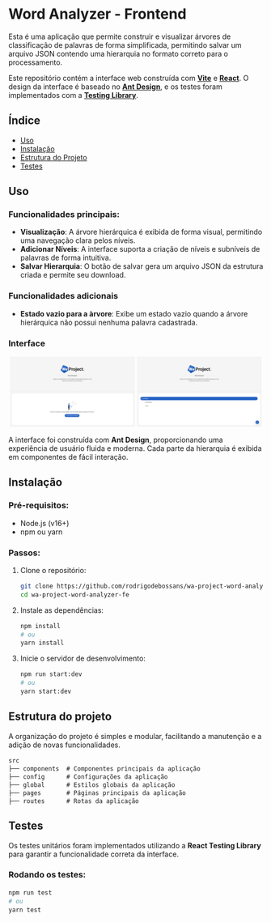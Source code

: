 # Word Analyzer - Frontend

Esta é uma aplicação que permite construir e visualizar árvores de classificação de palavras de forma simplificada, permitindo salvar um arquivo JSON contendo uma hierarquia no formato correto para o processamento.

Este repositório contém a interface web construída com **[Vite](https://vitejs.dev/)** e **[React](https://react.dev/)**. O design da interface é baseado no **[Ant Design](https://ant.design/)**, e os testes foram implementados com a **[Testing Library](https://testing-library.com/)**.

## Índice
- [Uso](#uso)
- [Instalação](#instalação)
- [Estrutura do Projeto](#estrutura-do-projeto)
- [Testes](#testes)

## Uso

### Funcionalidades principais:
- **Visualização**: A árvore hierárquica é exibida de forma visual, permitindo uma navegação clara pelos níveis.
- **Adicionar Níveis**: A interface suporta a criação de níveis e subníveis de palavras de forma intuitiva.
- **Salvar Hierarquia**: O botão de salvar gera um arquivo JSON da estrutura criada e permite seu download.

### Funcionalidades adicionais

- **Estado vazio para a àrvore**: Exibe um estado vazio quando a árvore hierárquica não possui nenhuma palavra cadastrada.

### Interface

<p align="center">
    <img src="docs/images/preview-with-empty-state.png" width="49%" />
    <img src="docs/images/preview-with-tree.png" width="49%" />
</p>

A interface foi construída com **Ant Design**, proporcionando uma experiência de usuário fluida e moderna. Cada parte da hierarquia é exibida em componentes de fácil interação.

## Instalação

### Pré-requisitos:
- Node.js (v16+)
- npm ou yarn

### Passos:

1. Clone o repositório:
   ```bash
   git clone https://github.com/rodrigodebossans/wa-project-word-analyzer-fe.git
   cd wa-project-word-analyzer-fe
   ```

2. Instale as dependências:
   ```bash
   npm install
   # ou
   yarn install
   ```

3. Inicie o servidor de desenvolvimento:
   ```bash
   npm run start:dev
   # ou
   yarn start:dev
   ```

## Estrutura do projeto

A organização do projeto é simples e modular, facilitando a manutenção e a adição de novas funcionalidades.

```plaintext
src
├── components  # Componentes principais da aplicação
├── config      # Configurações da aplicação
├── global      # Estilos globais da aplicação
├── pages       # Páginas principais da aplicação
├── routes      # Rotas da aplicação
```

## Testes

Os testes unitários foram implementados utilizando a **React Testing Library** para garantir a funcionalidade correta da interface.

### Rodando os testes:

```bash
npm run test
# ou
yarn test
```